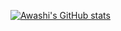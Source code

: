 [![Awashi's GitHub stats](https://github-readme-stats.vercel.app/api?username=awashi&show_icons=true&theme=dracula&border_radius=10&border_color=8a2be2&title_color=9f7aea&icon_color=9f7aea )](https://github.com/anuraghazra/github-readme-stats )
